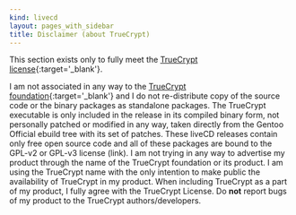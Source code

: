 ```yaml
---
kind: livecd
layout: pages_with_sidebar
title: Disclaimer (about TrueCrypt)
---
```

This section exists only to fully meet the [TrueCrypt license](http://www.truecrypt.org/legal/license){:target='_blank'}.

I am not associated in any way to the [TrueCrypt foundation](http://www.truecrypt.org){:target='_blank'} and I do not re-distribute copy of the source code or the binary packages as standalone packages.
The TrueCrypt executable is only included in the release in its compiled binary form, not personally patched or modified in any way, taken directly from the Gentoo Official ebuild tree with its set of patches.
These liveCD releases contain only free open source code and all of these packages are bound to the GPL-v2 or GPL-v3 license (link).
I am not trying in any way to advertise my product through the name of the TrueCrypt foundation or its product. I am using the TrueCrypt name with the only intention to make public the availability of TrueCrypt in my product.
When including TrueCrypt as a part of my product, I fully agree with the TrueCrypt License.
Do **not** report bugs of my product to the TrueCrypt authors/developers.
